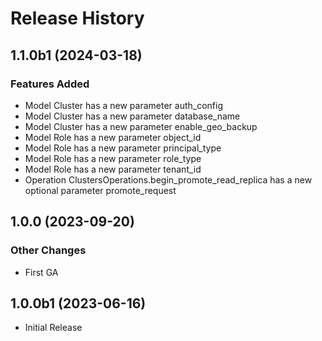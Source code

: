 # Release History

## 1.1.0b1 (2024-03-18)

### Features Added

  - Model Cluster has a new parameter auth_config
  - Model Cluster has a new parameter database_name
  - Model Cluster has a new parameter enable_geo_backup
  - Model Role has a new parameter object_id
  - Model Role has a new parameter principal_type
  - Model Role has a new parameter role_type
  - Model Role has a new parameter tenant_id
  - Operation ClustersOperations.begin_promote_read_replica has a new optional parameter promote_request

## 1.0.0 (2023-09-20)

### Other Changes

  - First GA

## 1.0.0b1 (2023-06-16)

* Initial Release
